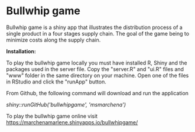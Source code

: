 # Bullwhip game
Bullwhip game is a shiny app that illustrates the distribution process of a single product in a four stages supply chain. The goal of the game being to minimize costs along the supply chain.

**Installation:**

To play the bullwhip game locally you must have installed R, Shiny and the packages used in the server file.
Copy the "server.R" and "ui.R" files and "www" folder in the same directory on your machine.
Open one of the files in RStudio and click the "runApp" button.

From Github, the following command will download and run the application

*shiny::runGitHub('bullwhipgame', 'msmarchena')*

To play the bullwhip game online visit https://marchenamarlene.shinyapps.io/bullwhipgame/
